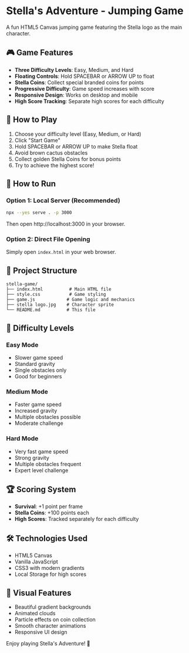 # Stella's Adventure - Jumping Game

A fun HTML5 Canvas jumping game featuring the Stella logo as the main character.

## 🎮 Game Features

- **Three Difficulty Levels**: Easy, Medium, and Hard
- **Floating Controls**: Hold SPACEBAR or ARROW UP to float
- **Stella Coins**: Collect special branded coins for points
- **Progressive Difficulty**: Game speed increases with score
- **Responsive Design**: Works on desktop and mobile
- **High Score Tracking**: Separate high scores for each difficulty

## 🚀 How to Play

1. Choose your difficulty level (Easy, Medium, or Hard)
2. Click "Start Game"
3. Hold SPACEBAR or ARROW UP to make Stella float
4. Avoid brown cactus obstacles
5. Collect golden Stella Coins for bonus points
6. Try to achieve the highest score!

## 🔧 How to Run

### Option 1: Local Server (Recommended)
```bash
npx --yes serve . -p 3000
```
Then open http://localhost:3000 in your browser.

### Option 2: Direct File Opening
Simply open `index.html` in your web browser.

## 📁 Project Structure

```
stella-game/
├── index.html          # Main HTML file
├── style.css           # Game styling
├── game.js            # Game logic and mechanics
├── stella logo.jpg    # Character sprite
└── README.md          # This file
```

## 🎯 Difficulty Levels

### Easy Mode
- Slower game speed
- Standard gravity
- Single obstacles only
- Good for beginners

### Medium Mode
- Faster game speed
- Increased gravity
- Multiple obstacles possible
- Moderate challenge

### Hard Mode
- Very fast game speed
- Strong gravity
- Multiple obstacles frequent
- Expert level challenge

## 🏆 Scoring System

- **Survival**: +1 point per frame
- **Stella Coins**: +100 points each
- **High Scores**: Tracked separately for each difficulty

## 🛠️ Technologies Used

- HTML5 Canvas
- Vanilla JavaScript
- CSS3 with modern gradients
- Local Storage for high scores

## 🎨 Visual Features

- Beautiful gradient backgrounds
- Animated clouds
- Particle effects on coin collection
- Smooth character animations
- Responsive UI design

Enjoy playing Stella's Adventure! 🎉